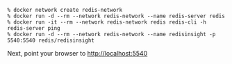 ```console
% docker network create redis-network
% docker run -d --rm --network redis-network --name redis-server redis
% docker run -it --rm --network redis-network redis redis-cli -h redis-server ping
% docker run -d --rm --network redis-network --name redisinsight -p 5540:5540 redis/redisinsight
```

Next, point your browser to [http://localhost:5540](http://localhost:5540)
